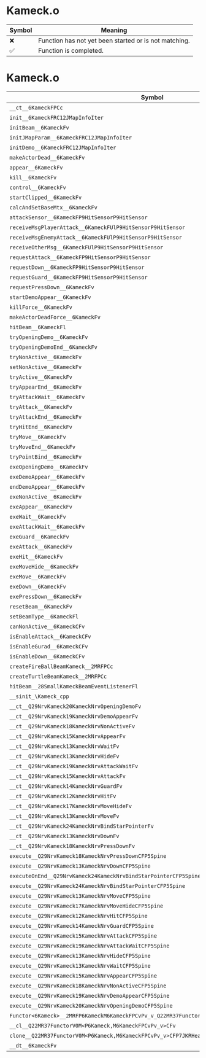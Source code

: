 # Kameck.o
| Symbol | Meaning 
| ------------- | ------------- 
| :x: | Function has not yet been started or is not matching. 
| :white_check_mark: | Function is completed. 


# Kameck.o
| Symbol | Decompiled? |
| ------------- | ------------- |
| `__ct__6KameckFPCc` | :x: |
| `init__6KameckFRC12JMapInfoIter` | :x: |
| `initBeam__6KameckFv` | :x: |
| `initJMapParam__6KameckFRC12JMapInfoIter` | :x: |
| `initDemo__6KameckFRC12JMapInfoIter` | :x: |
| `makeActorDead__6KameckFv` | :x: |
| `appear__6KameckFv` | :x: |
| `kill__6KameckFv` | :x: |
| `control__6KameckFv` | :x: |
| `startClipped__6KameckFv` | :x: |
| `calcAndSetBaseMtx__6KameckFv` | :x: |
| `attackSensor__6KameckFP9HitSensorP9HitSensor` | :x: |
| `receiveMsgPlayerAttack__6KameckFUlP9HitSensorP9HitSensor` | :x: |
| `receiveMsgEnemyAttack__6KameckFUlP9HitSensorP9HitSensor` | :x: |
| `receiveOtherMsg__6KameckFUlP9HitSensorP9HitSensor` | :x: |
| `requestAttack__6KameckFP9HitSensorP9HitSensor` | :x: |
| `requestDown__6KameckFP9HitSensorP9HitSensor` | :x: |
| `requestGuard__6KameckFP9HitSensorP9HitSensor` | :x: |
| `requestPressDown__6KameckFv` | :x: |
| `startDemoAppear__6KameckFv` | :x: |
| `killForce__6KameckFv` | :x: |
| `makeActorDeadForce__6KameckFv` | :x: |
| `hitBeam__6KameckFl` | :x: |
| `tryOpeningDemo__6KameckFv` | :x: |
| `tryOpeningDemoEnd__6KameckFv` | :x: |
| `tryNonActive__6KameckFv` | :x: |
| `setNonActive__6KameckFv` | :x: |
| `tryActive__6KameckFv` | :x: |
| `tryAppearEnd__6KameckFv` | :x: |
| `tryAttackWait__6KameckFv` | :x: |
| `tryAttack__6KameckFv` | :x: |
| `tryAttackEnd__6KameckFv` | :x: |
| `tryHitEnd__6KameckFv` | :x: |
| `tryMove__6KameckFv` | :x: |
| `tryMoveEnd__6KameckFv` | :x: |
| `tryPointBind__6KameckFv` | :x: |
| `exeOpeningDemo__6KameckFv` | :x: |
| `exeDemoAppear__6KameckFv` | :x: |
| `endDemoAppear__6KameckFv` | :x: |
| `exeNonActive__6KameckFv` | :x: |
| `exeAppear__6KameckFv` | :x: |
| `exeWait__6KameckFv` | :x: |
| `exeAttackWait__6KameckFv` | :x: |
| `exeGuard__6KameckFv` | :x: |
| `exeAttack__6KameckFv` | :x: |
| `exeHit__6KameckFv` | :x: |
| `exeMoveHide__6KameckFv` | :x: |
| `exeMove__6KameckFv` | :x: |
| `exeDown__6KameckFv` | :x: |
| `exePressDown__6KameckFv` | :x: |
| `resetBeam__6KameckFv` | :x: |
| `setBeamType__6KameckFl` | :x: |
| `canNonActive__6KameckCFv` | :x: |
| `isEnableAttack__6KameckCFv` | :x: |
| `isEnableGurad__6KameckCFv` | :x: |
| `isEnableDown__6KameckCFv` | :x: |
| `createFireBallBeamKameck__2MRFPCc` | :x: |
| `createTurtleBeamKameck__2MRFPCc` | :x: |
| `hitBeam__28SmallKameckBeamEventListenerFl` | :x: |
| `__sinit_\Kameck_cpp` | :x: |
| `__ct__Q29NrvKameck20KameckNrvOpeningDemoFv` | :x: |
| `__ct__Q29NrvKameck19KameckNrvDemoAppearFv` | :x: |
| `__ct__Q29NrvKameck18KameckNrvNonActiveFv` | :x: |
| `__ct__Q29NrvKameck15KameckNrvAppearFv` | :x: |
| `__ct__Q29NrvKameck13KameckNrvWaitFv` | :x: |
| `__ct__Q29NrvKameck13KameckNrvHideFv` | :x: |
| `__ct__Q29NrvKameck19KameckNrvAttackWaitFv` | :x: |
| `__ct__Q29NrvKameck15KameckNrvAttackFv` | :x: |
| `__ct__Q29NrvKameck14KameckNrvGuardFv` | :x: |
| `__ct__Q29NrvKameck12KameckNrvHitFv` | :x: |
| `__ct__Q29NrvKameck17KameckNrvMoveHideFv` | :x: |
| `__ct__Q29NrvKameck13KameckNrvMoveFv` | :x: |
| `__ct__Q29NrvKameck24KameckNrvBindStarPointerFv` | :x: |
| `__ct__Q29NrvKameck13KameckNrvDownFv` | :x: |
| `__ct__Q29NrvKameck18KameckNrvPressDownFv` | :x: |
| `execute__Q29NrvKameck18KameckNrvPressDownCFP5Spine` | :x: |
| `execute__Q29NrvKameck13KameckNrvDownCFP5Spine` | :x: |
| `executeOnEnd__Q29NrvKameck24KameckNrvBindStarPointerCFP5Spine` | :x: |
| `execute__Q29NrvKameck24KameckNrvBindStarPointerCFP5Spine` | :x: |
| `execute__Q29NrvKameck13KameckNrvMoveCFP5Spine` | :x: |
| `execute__Q29NrvKameck17KameckNrvMoveHideCFP5Spine` | :x: |
| `execute__Q29NrvKameck12KameckNrvHitCFP5Spine` | :x: |
| `execute__Q29NrvKameck14KameckNrvGuardCFP5Spine` | :x: |
| `execute__Q29NrvKameck15KameckNrvAttackCFP5Spine` | :x: |
| `execute__Q29NrvKameck19KameckNrvAttackWaitCFP5Spine` | :x: |
| `execute__Q29NrvKameck13KameckNrvHideCFP5Spine` | :x: |
| `execute__Q29NrvKameck13KameckNrvWaitCFP5Spine` | :x: |
| `execute__Q29NrvKameck15KameckNrvAppearCFP5Spine` | :x: |
| `execute__Q29NrvKameck18KameckNrvNonActiveCFP5Spine` | :x: |
| `execute__Q29NrvKameck19KameckNrvDemoAppearCFP5Spine` | :x: |
| `execute__Q29NrvKameck20KameckNrvOpeningDemoCFP5Spine` | :x: |
| `Functor<6Kameck>__2MRFP6KameckM6KameckFPCvPv_v_Q22MR37FunctorV0M<P6Kameck,M6KameckFPCvPv_v>` | :x: |
| `__cl__Q22MR37FunctorV0M<P6Kameck,M6KameckFPCvPv_v>CFv` | :x: |
| `clone__Q22MR37FunctorV0M<P6Kameck,M6KameckFPCvPv_v>CFP7JKRHeap` | :x: |
| `__dt__6KameckFv` | :x: |
